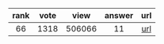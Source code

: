 
| rank | vote | view | answer | url |
|:-:|:-:|:-:|:-:|:-:|
|66|1318|506066|11| [url](http://stackoverflow.com/questions/12179271/meaning-of-classmethod-and-staticmethod-for-beginner) |
